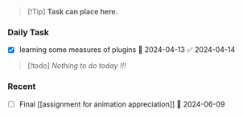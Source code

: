 > [!Tip] **Task can place here.**
### Daily Task
- [x] learning some measures of plugins 🛫 2024-04-13 ✅ 2024-04-14

> [!todo] *Nothing to do today !!!*

### Recent
- [ ] Final [[assignment for animation appreciation]] 📅 2024-06-09 